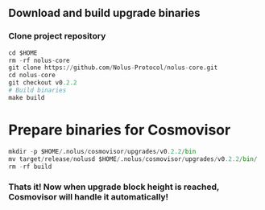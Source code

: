 ## Download and build upgrade binaries
### Clone project repository
```python
cd $HOME
rm -rf nolus-core
git clone https://github.com/Nolus-Protocol/nolus-core.git
cd nolus-core
git checkout v0.2.2
# Build binaries
make build
````
# Prepare binaries for Cosmovisor
```python
mkdir -p $HOME/.nolus/cosmovisor/upgrades/v0.2.2/bin
mv target/release/nolusd $HOME/.nolus/cosmovisor/upgrades/v0.2.2/bin/
rm -rf build
```

### Thats it! Now when upgrade block height is reached, Cosmovisor will handle it automatically!
